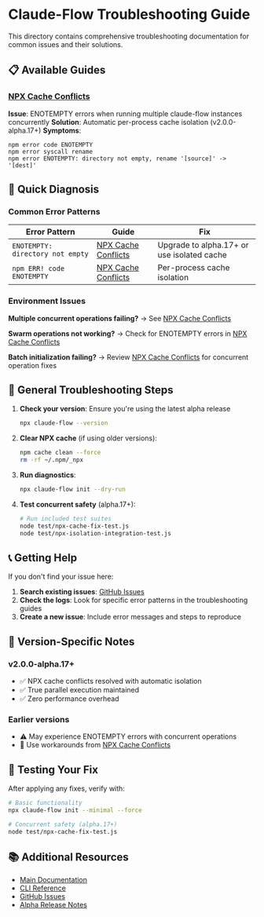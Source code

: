 # Claude-Flow Troubleshooting Guide

This directory contains comprehensive troubleshooting documentation for common issues and their solutions.

## 📋 Available Guides

### [NPX Cache Conflicts](./npx-cache-conflicts.md)

**Issue**: ENOTEMPTY errors when running multiple claude-flow instances concurrently
**Solution**: Automatic per-process cache isolation (v2.0.0-alpha.17+)
**Symptoms**:

```
npm error code ENOTEMPTY
npm error syscall rename
npm error ENOTEMPTY: directory not empty, rename '[source]' -> '[dest]'
```

## 🚀 Quick Diagnosis

### Common Error Patterns

| Error Pattern | Guide | Fix |
|---------------|-------|-----|
| `ENOTEMPTY: directory not empty` | [NPX Cache Conflicts](./npx-cache-conflicts.md) | Upgrade to alpha.17+ or use isolated cache |
| `npm ERR! code ENOTEMPTY` | [NPX Cache Conflicts](./npx-cache-conflicts.md) | Per-process cache isolation |

### Environment Issues

**Multiple concurrent operations failing?**
→ See [NPX Cache Conflicts](./npx-cache-conflicts.md)

**Swarm operations not working?**
→ Check for ENOTEMPTY errors in [NPX Cache Conflicts](./npx-cache-conflicts.md)

**Batch initialization failing?**
→ Review [NPX Cache Conflicts](./npx-cache-conflicts.md) for concurrent operation fixes

## 🔧 General Troubleshooting Steps

1. **Check your version**: Ensure you're using the latest alpha release

   ```bash
   npx claude-flow --version
   ```

2. **Clear NPX cache** (if using older versions):

   ```bash
   npm cache clean --force
   rm -rf ~/.npm/_npx
   ```

3. **Run diagnostics**:

   ```bash
   npx claude-flow init --dry-run
   ```

4. **Test concurrent safety** (alpha.17+):

   ```bash
   # Run included test suites
   node test/npx-cache-fix-test.js
   node test/npx-isolation-integration-test.js
   ```

## 📞 Getting Help

If you don't find your issue here:

1. **Search existing issues**: [GitHub Issues](https://github.com/ruvnet/claude-flow/issues)
2. **Check the logs**: Look for specific error patterns in the troubleshooting guides
3. **Create a new issue**: Include error messages and steps to reproduce

## 🔄 Version-Specific Notes

### v2.0.0-alpha.17+

- ✅ NPX cache conflicts resolved with automatic isolation
- ✅ True parallel execution maintained
- ✅ Zero performance overhead

### Earlier versions

- ⚠️ May experience ENOTEMPTY errors with concurrent operations
- 🔧 Use workarounds from [NPX Cache Conflicts](./npx-cache-conflicts.md)

## 🧪 Testing Your Fix

After applying any fixes, verify with:

```bash
# Basic functionality
npx claude-flow init --minimal --force

# Concurrent safety (alpha.17+)
node test/npx-cache-fix-test.js
```

## 📚 Additional Resources

- [Main Documentation](../README.md)
- [CLI Reference](../cli-reference.md)
- [GitHub Issues](https://github.com/ruvnet/claude-flow/issues)
- [Alpha Release Notes](../../CHANGELOG.md)
